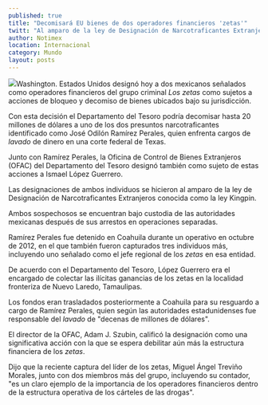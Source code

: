 ```yaml
---
published: true
title: "Decomisará EU bienes de dos operadores financieros 'zetas'"
twitt: "Al amparo de la ley de Designación de Narcotraficantes Extranjeros, el Departamento del Tesoro podrá decomisar hasta 20 millones de dólares tan sólo a uno de ellos"
author: Notimex
location: Internacional
category: Mundo
layout: posts
---
```


![](http://i.imgur.com/X6aaMmPm.jpg)Washington. Estados Unidos designó hoy a dos mexicanos señalados como operadores financieros del grupo criminal  _Los zetas_ como sujetos a acciones de bloqueo y decomiso de bienes ubicados bajo su jurisdicción.

Con esta decisión el Departamento del Tesoro podría decomisar hasta 20 millones de dólares a uno de los dos presuntos narcotraficantes identificado como José Odilón Ramírez Perales, quien enfrenta cargos de _lavado_ de dinero en una corte federal de Texas.

Junto con Ramírez Perales, la Oficina de Control de Bienes Extranjeros (OFAC) del Departamento del Tesoro designó también como sujeto de estas acciones a Ismael López Guerrero.

Las designaciones de ambos individuos se hicieron al amparo de la ley de Designación de Narcotraficantes Extranjeros conocida como la ley Kingpin.

Ambos sospechosos se encuentran bajo custodia de las autoridades mexicanas después de sus arrestos en operaciones separadas.

Ramírez Perales fue detenido en Coahuila durante un operativo en octubre de 2012, en el que también fueron capturados tres individuos más, incluyendo uno señalado como el jefe regional de los _zetas_ en esa entidad.

De acuerdo con el Departamento del Tesoro, López Guerrero era el encargado de colectar las ilícitas ganancias de los zetas en la localidad fronteriza de Nuevo Laredo, Tamaulipas.

Los fondos eran trasladados posteriormente a Coahuila para su resguardo a cargo de Ramírez Perales, quien según las autoridades estadunidenses fue responsable del _lavado_ de "decenas de millones de dólares".

El director de la OFAC, Adam J. Szubin, calificó la designación como una significativa acción con la que se espera debilitar aún más la estructura financiera de los _zetas_.

Dijo que la reciente captura del líder de los zetas, Miguel Ángel Treviño Morales, junto con dos miembros más del grupo, incluyendo su contador, "es un claro ejemplo de la importancia de los operadores financieros dentro de la estructura operativa de los cárteles de las drogas".
